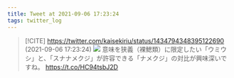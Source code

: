 ```yaml
---
title: Tweet at 2021-09-06 17:23:24
tags: twitter_log
---
```


> [!CITE] https://twitter.com/kaisekiriu/status/1434794348395122690 (2021-09-06 17:23:24)
> ![](https://twitter.com/kaisekiriu/status/1434794348395122690)
> 意味を狭義（裸鰓類）に限定したい「ウミウシ」と、「スナナメクジ」が許容できる「ナメクジ」の対比が興味深いですね。
> https://t.co/HC94tsbJ2D
